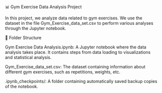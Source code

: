 📊 Gym Exercise Data Analysis Project

In this project, we analyze data related to gym exercises. We use the dataset in the file Gym_Exercise_data_set.csv to perform various analyses through the Jupyter notebook.

📁 Folder Structure

Gym Exercise Data Analysis.ipynb: A Jupyter notebook where the data analysis takes place. It contains steps from data loading to visualizations and statistical analysis.

Gym_Exercise_data_set.csv: The dataset containing information about different gym exercises, such as repetitions, weights, etc.

.ipynb_checkpoints/: A folder containing automatically saved backup copies of the notebook.

